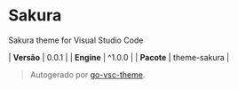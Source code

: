 # Sakura

Sakura theme for Visual Studio Code

| **Versão** | 0.0.1 |
| **Engine** | ^1.0.0 |
| **Pacote** | theme-sakura |

> Autogerado por [go-vsc-theme](https://github.com/natalbu/go-vsc-theme).
